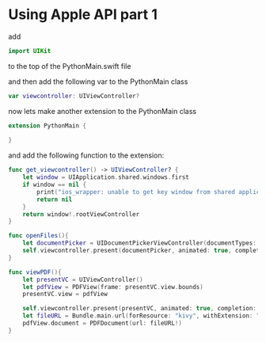 # Using Apple API part 1







add 

```swift
import UIKit
```

to the top of the PythonMain.swift file

and then add the following var to the PythonMain class

```swift
var viewcontroller: UIViewController?
```

now lets make another extension to the PythonMain class

```swift
extension PythonMain {
    
}
```

and add the following function to the extension:

```swift
func get_viewcontroller() -> UIViewController? {
    let window = UIApplication.shared.windows.first
    if window == nil {
        print("ios_wrapper: unable to get key window from shared application\n")
        return nil
    }
    return window!.rootViewController
}
```

```swift
func openFiles(){
    let documentPicker = UIDocumentPickerViewController(documentTypes: [], in: .open)
    self.viewcontroller.present(documentPicker, animated: true, completion: nil)
}
```

```swift
func viewPDF(){
    let presentVC = UIViewController()
    let pdfView = PDFView(frame: presentVC.view.bounds)
    presentVC.view = pdfView

    self.viewcontroller.present(presentVC, animated: true, completion: nil)
    let fileURL = Bundle.main.url(forResource: "kivy", withExtension: "pdf")
    pdfView.document = PDFDocument(url: fileURL!)
}
```

